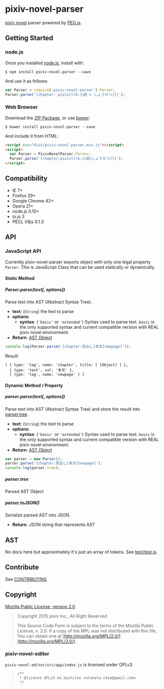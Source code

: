 # pixiv-novel-parser

[pixiv novel](http://www.pixiv.net/novel/) parser powered by [PEG.js](http://pegjs.org/).

## Getting Started

### node.js

Once you installed [node.js](https://nodejs.org/), install with:

    $ npm install pixiv-novel-parser --save

And use it as follows:

```javascript
var Parser = require('pixiv-novel-parser').Parser;
Parser.parse('[chapter: pixiv[[rb:小説 > しょうせつ]]]');
```

### Web Browser

  Download the [ZIP Package][zip], or use [bower](http://bower.io):

    $ bower install pixiv-novel-parser --save

[zip]: https://github.com/pixiv/pixiv-novel-parser/archive/master.zip

And include it from HTML:

```html
<script src="dist/pixiv-novel-parser.min.js"></script>
<script>
  var Parser = PixivNovelParser.Parser;
  Parser.parse('[chapter:pixiv[[rb:小説>しょうせつ]]]');
</script>
```

## Compatibility

- IE 7+
- Firefox 29+
- Google Chrome 42+
- Opera 21+
- node.js 0.10+
- io.js 3
- PECL V8js 0.1.3

## API

### JavaScript API

Currently pixiv-novel-parser exports object with only one legal property `Parser`. This is JavaScript Class that can be used statically or dynamically.

#### Static Method

##### Parser.parse(text[, options])

Parse text into AST (Abstract Syntax Tree).

* **text**: (`String`) the text to parse
* **options**:
  - **syntax**: (`'basic'` or `'extended'`) Syntax used to parse text. `basic` is the only supported syntax and current compatible version with REAL pixiv novel environment.
* **Return**: [AST Object](#ast)

```javascript
console.log(Parser.parse('[chapter:見出し]本文[newpage]'));
```

Result:

```
[ { type: 'tag', name: 'chapter', title: [ [Object] ] },
  { type: 'text', val: '本文' },
  { type: 'tag', name: 'newpage' } ]
```

#### Dynamic Method / Property

##### parser.parse(text[, options])

Parse text into AST (Abstract Syntax Tree) and store the result into [parser.tree](#parser-tree).

* **text**: (`String`) the text to parse
* **options**:
  - **syntax**: (`'basic'` or `'extended'`) Syntax used to parse text. `basic` is the only supported syntax and current compatible version with REAL pixiv novel environment.
* **Return**: [AST Object](#ast)

```javascript
var parser = new Parser();
parser.parse('[chapter:見出し]本文[newpage]');
console.log(parser.tree);
```

##### parser.tree

Parsed AST Object

##### parser.toJSON()

Serialize parsed AST into JSON.

* **Return**: JSON string that represents AST

## AST

No docs here but approximately it's just an array of tokens. See [test/test.js](test/test.js).

## Contribute

See [CONTRIBUTING](CONTRIBUTING.md)

## Copyright

[Mozilla Public License, version 2.0](https://www.mozilla.org/MPL/2.0/)

> Copyright 2015 pixiv Inc., All Right Reserved.
>
> This Source Code Form is subject to the terms of the Mozilla Public License, v. 2.0. If a copy of the MPL was not distributed with this file, You can obtain one at [http://mozilla.org/MPL/2.0/](http://mozilla.org/MPL/2.0/).

### pixiv-novel-editor

`pixiv-novel-editor/src/app/index.js` is licensed under GPLv3.

> ```
> /**
>  * @license GPLv3 ne_Sachirou <utakata.c4se@gmail.com>
>  */
> ```

